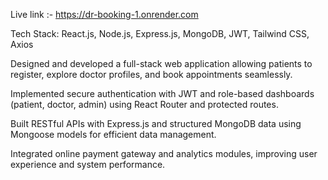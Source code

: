 Live link :- https://dr-booking-1.onrender.com

Tech Stack: React.js, Node.js, Express.js, MongoDB, JWT, Tailwind CSS, Axios

Designed and developed a full-stack web application allowing patients to register, explore doctor profiles, and book appointments seamlessly.

Implemented secure authentication with JWT and role-based dashboards (patient, doctor, admin) using React Router and protected routes.

Built RESTful APIs with Express.js and structured MongoDB data using Mongoose models for efficient data management.

Integrated online payment gateway and analytics modules, improving user experience and system performance.
